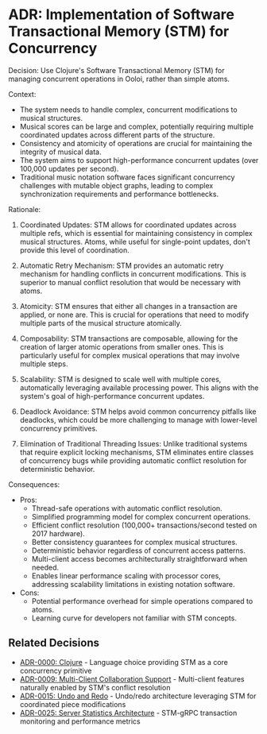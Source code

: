 # ADR: Implementation of Software Transactional Memory (STM) for Concurrency

Decision: Use Clojure's Software Transactional Memory (STM) for managing concurrent operations in Ooloi, rather than simple atoms.

Context:
- The system needs to handle complex, concurrent modifications to musical structures.
- Musical scores can be large and complex, potentially requiring multiple coordinated updates across different parts of the structure.
- Consistency and atomicity of operations are crucial for maintaining the integrity of musical data.
- The system aims to support high-performance concurrent updates (over 100,000 updates per second).
- Traditional music notation software faces significant concurrency challenges with mutable object graphs, leading to complex synchronization requirements and performance bottlenecks.

Rationale:
1. Coordinated Updates: STM allows for coordinated updates across multiple refs, which is essential for maintaining consistency in complex musical structures. Atoms, while useful for single-point updates, don't provide this level of coordination.

2. Automatic Retry Mechanism: STM provides an automatic retry mechanism for handling conflicts in concurrent modifications. This is superior to manual conflict resolution that would be necessary with atoms.

3. Atomicity: STM ensures that either all changes in a transaction are applied, or none are. This is crucial for operations that need to modify multiple parts of the musical structure atomically.

4. Composability: STM transactions are composable, allowing for the creation of larger atomic operations from smaller ones. This is particularly useful for complex musical operations that may involve multiple steps.

5. Scalability: STM is designed to scale well with multiple cores, automatically leveraging available processing power. This aligns with the system's goal of high-performance concurrent updates.

6. Deadlock Avoidance: STM helps avoid common concurrency pitfalls like deadlocks, which could be more challenging to manage with lower-level concurrency primitives.

7. Elimination of Traditional Threading Issues: Unlike traditional systems that require explicit locking mechanisms, STM eliminates entire classes of concurrency bugs while providing automatic conflict resolution for deterministic behavior.

Consequences:
- Pros:
  - Thread-safe operations with automatic conflict resolution.
  - Simplified programming model for complex concurrent operations.
  - Efficient conflict resolution (100,000+ transactions/second tested on 2017 hardware).
  - Better consistency guarantees for complex musical structures.
  - Deterministic behavior regardless of concurrent access patterns.
  - Multi-client access becomes architecturally straightforward when needed.
  - Enables linear performance scaling with processor cores, addressing scalability limitations in existing notation software.
- Cons:
  - Potential performance overhead for simple operations compared to atoms.
  - Learning curve for developers not familiar with STM concepts.

## Related Decisions

- [ADR-0000: Clojure](0000-Clojure.md) - Language choice providing STM as a core concurrency primitive
- [ADR-0009: Multi-Client Collaboration Support](0009-Collaboration.md) - Multi-client features naturally enabled by STM's conflict resolution
- [ADR-0015: Undo and Redo](0015-Undo-and-Redo.md) - Undo/redo architecture leveraging STM for coordinated piece modifications
- [ADR-0025: Server Statistics Architecture](0025-Server-Statistics-Architecture.md) - STM-gRPC transaction monitoring and performance metrics
